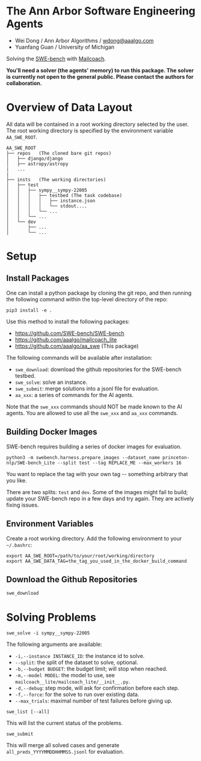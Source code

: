 The Ann Arbor Software Engineering Agents
=========================================

* Wei Dong / Ann Arbor Algorithms / wdong@aaalgo.com
* Yuanfang Guan / University of Michigan

Solving the [SWE-bench](https://www.swebench.com/) with [Mailcoach](https://github.com/aaalgo/mailcoach_lite).

**You'll need a solver (the agents' memory) to run this package.  The solver is currently
not open to the general public.  Please contact the authors for collaboration.**

# Overview of Data Layout

All data will be contained in a root working directory selected by the user.  The root working directory is specified by the environment variable `AA_SWE_ROOT`.

```
AA_SWE_ROOT
├── repos   (The cloned bare git repos)
│   ├── django/django
│   ├── astropy/astropy
|   ... 
|   
├── insts   (The working directories)
│   ├── test
│   │   ├── sympy__sympy-22005
│   │   │   ├── testbed (The task codebase)
│   │   │   │   ├── instance.json
│   │   │   │   └── stdout....
│   │   │   └── ...
│   │   └── ...
│   └── dev
│       ├── ...
│       └── ...
```

# Setup

## Install Packages

One can install a python package by cloning the git repo, and then running the following command within the top-level directory of the repo:

```
pip3 install -e .
```

Use this method to install the following packages:

- https://github.com/SWE-bench/SWE-bench
- https://github.com/aaalgo/mailcoach_lite
- https://github.com/aaalgo/aa_swe  (This package)

The following commands will be available after installation:

- `swe_download`: download the github repositories for the SWE-bench testbed.
- `swe_solve`: solve an instance.
- `swe_submit`: merge solutions into a jsonl file for evaluation.
- `aa_xxx`: a series of commands for the AI agents.

Note that the `swe_xxx` commands should NOT be made known to the AI agents.  You are allowed to use all the `swe_xxx` and `aa_xxx` commands.

## Building Docker Images

SWE-bench requires building a series of docker images for evaluation.

```
python3 -m swebench.harness.prepare_images --dataset_name princeton-nlp/SWE-bench_Lite --split test --tag REPLACE_ME --max_workers 16
```

You want to replace the tag with your own tag -- something arbitrary that you like.

There are two splits: `test` and `dev`.  Some of the images might fail to build; update your SWE-bench repo in a few days and try again.  They are actively fixing issues.

## Environment Variables

Create a root working directory.  Add the following environment to your `~/.bashrc`:

```
export AA_SWE_ROOT=/path/to/your/root/working/directory
export AA_SWE_DATA_TAG=the_tag_you_used_in_the_docker_build_command
```

## Download the Github Repositories

```
swe_download
```

# Solving Problems

```
swe_solve -i sympy__sympy-22005
```

The following arguments are available:

- `-i,--instance INSTANCE_ID`: the instance id to solve.
- `--split`: the split of the dataset to solve, optional.
- `-b,--budget BUDGET`: the budget limit; will stop when reached.
- `-m,--model MODEL`: the model to use, see `mailcoach__lite/mailcoach_lite/__init__.py`.
- `-d,--debug`: step mode, will ask for confirmation before each step.
- `-f,--force`: for the solve to run over existing data.
- `--max_trials`: maximal number of test failures before giving up.

```
swe_list [--all]
```
This will list the current status of the problems.


```
swe_submit
```

This will merge all solved cases and generate `all_preds_YYYYMMDDHHMMSS.jsonl` for evaluation.
